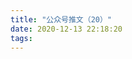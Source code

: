 ```yaml
---
title: "公众号推文（20）"
date: 2020-12-13 22:18:20
tags:
---
```


<head>
    <style>
        .weChatPostMainDiv {
            display: table;
        }
        .weChatPostPictureDiv {
            display: table-cell;
            width: 35%;
        }

        .weChatPostPicture {
            width: 100%;
            border-radius: 10%;
            float: left;
        }

        .weChatPostLinkDiv {
            width: 65%;
            float: inline-start;
            display: table-cell;
            vertical-align: middle;
        }

        .weChatPostLink {
            display: flex;
            align-items: center;
            justify-content: center;
            text-align: justify;
            margin: 0 auto;
            font-size: 24px;
        }

        a:link {
            color: black;
        }

        a:visited {
            color: gray;
        }
    </style>
</head>

<body><div class="weChatPostMainDiv"><div class="weChatPostPictureDiv"><a href="https://mp.weixin.qq.com/s/mHf_0Kn9YfFrYpgKA4svkg" target="_blank"><img class="weChatPostPicture" src="https://i.loli.net/2020/12/13/jeCuori65Rx2tJk.jpg" ></a></div><div class="weChatPostLinkDiv"><div class="weChatPostLink"><a href="https://mp.weixin.qq.com/s/mHf_0Kn9YfFrYpgKA4svkg"><b>生日推 | 桐舟共济</b></a></div></div></div></body>